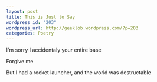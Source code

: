 ```yaml
--- 
layout: post
title: This is Just to Say
wordpress_id: "203"
wordpress_url: http://geeklob.wordpress.com/?p=203
categories: Poetry
---
```

I'm sorry I accidentaly your entire base

Forgive me

But I had a rocket launcher, and the world was destructable
